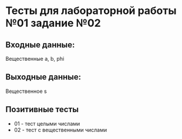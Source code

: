 # Тесты для лабораторной работы №01 задание №02
## Входные данные: 
Вещественные a, b, phi
## Выходные данные: 
Вещественное s

## Позитивные тесты
 - 01 - тест целыми числами
 - 02 - тест с вещественными числами
